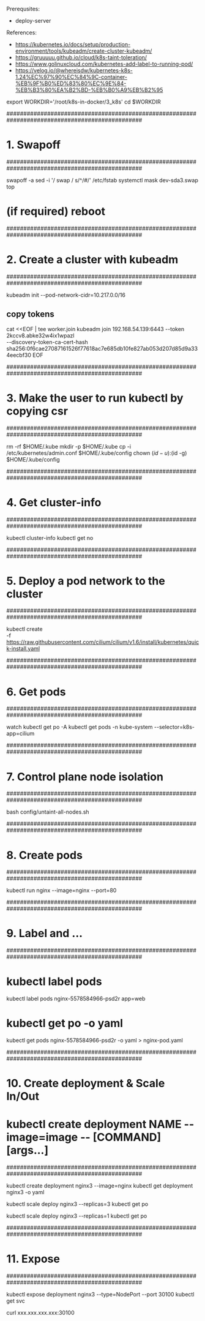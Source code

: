Prerequsites:
- deploy-server

References:
- https://kubernetes.io/docs/setup/production-environment/tools/kubeadm/create-cluster-kubeadm/
- https://gruuuuu.github.io/cloud/k8s-taint-toleration/
- https://www.golinuxcloud.com/kubernetes-add-label-to-running-pod/
- https://velog.io/@whereisdw/kubernetes-k8s-1.24%EC%97%90%EC%84%9C-container-%EB%9F%B0%ED%83%80%EC%9E%84-%EB%B3%80%EA%B2%BD-%EB%B0%A9%EB%B2%95

export WORKDIR='/root/k8s-in-docker/3_k8s'
cd $WORKDIR


################################################################################################
# 1. Swapoff
################################################################################################

swapoff -a
sed -i '/ swap / s/^/#/' /etc/fstab
systemctl mask dev-sda3.swap
top
# (if required) reboot

################################################################################################
# 2. Create a cluster with kubeadm
################################################################################################

kubeadm init --pod-network-cidr=10.217.0.0/16

## copy tokens
cat <<EOF | tee worker.join
kubeadm join 192.168.54.139:6443 --token 2kccv8.abke32w4ix1wpazl \
        --discovery-token-ca-cert-hash sha256:0f6cae27087161526f77618ac7e685db10fe827ab053d207d85d9a334eecbf30 
EOF

################################################################################################
# 3. Make the user to run kubectl by copying csr 
################################################################################################

rm -rf $HOME/.kube
mkdir -p $HOME/.kube
cp -i /etc/kubernetes/admin.conf $HOME/.kube/config
chown $(id -u):$(id -g) $HOME/.kube/config

################################################################################################
# 4. Get cluster-info
################################################################################################

kubectl cluster-info
kubectl get no

################################################################################################
# 5. Deploy a pod network to the cluster
################################################################################################

kubectl create \
-f https://raw.githubusercontent.com/cilium/cilium/v1.6/install/kubernetes/quick-install.yaml


################################################################################################
# 6. Get pods
################################################################################################

watch kubectl get po -A
kubectl get pods -n kube-system --selector=k8s-app=cilium

################################################################################################
# 7. Control plane node isolation
################################################################################################

bash config/untaint-all-nodes.sh

################################################################################################
# 8. Create pods
################################################################################################
	
kubectl run nginx --image=nginx --port=80

################################################################################################
# 9. Label and ...
################################################################################################

# kubectl label pods  <label-name>
kubectl label pods nginx-5578584966-psd2r app=web 

# kubectl get po <your-pod-name> -o yaml 
kubectl get pods nginx-5578584966-psd2r -o yaml > nginx-pod.yaml


################################################################################################
# 10. Create deployment & Scale In/Out
# kubectl create deployment NAME --image=image -- [COMMAND] [args...]
################################################################################################

kubectl create deployment nginx3 --image=nginx
kubectl get deployment nginx3 -o yaml

kubectl scale deploy nginx3 --replicas=3
kubectl get po

kubectl scale deploy nginx3 --replicas=1
kubectl get po


################################################################################################
# 11. Expose
################################################################################################

kubectl expose deployment nginx3 --type=NodePort --port 30100
kubectl get svc

curl xxx.xxx.xxx.xxx:30100